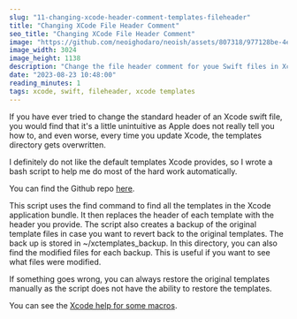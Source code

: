 ```yaml
---
slug: "11-changing-xcode-header-comment-templates-fileheader"
title: "Changing XCode File Header Comment"
seo_title: "Changing XCode File Header Comment"
image: "https://github.com/neoighodaro/neoish/assets/807318/977128be-4e40-4833-b3cf-1cd09c9b718a"
image_width: 3024
image_height: 1138
description: "Change the file header comment for youe Swift files in Xcode by customising the FILEHEADER"
date: "2023-08-23 10:48:00"
reading_minutes: 1
tags: xcode, swift, fileheader, xcode templates
---
```


If you have ever tried to change the standard header of an Xcode swift file, you would find that it's a little unintuitive as Apple does not really tell you how to, and even worse, every time you update Xcode, the templates directory gets overwritten.

I definitely do not like the default templates Xcode provides, so I wrote a bash script to help me do most of the hard work automatically.

You can find the Github repo [here](https://github.com/neoighodaro/xctemplates).

This script uses the find command to find all the templates in the Xcode application bundle. It then replaces the header of each template with the header you provide. The script also creates a backup of the original template files in case you want to revert back to the original templates. The back up is stored in ~/xctemplates_backup. In this directory, you can also find the modified files for each backup. This is useful if you want to see what files were modified.

If something goes wrong, you can always restore the original templates manually as the script does not have the ability to restore the templates.

You can see the [Xcode help for some macros](https://help.apple.com/xcode/mac/9.0/index.html?localePath=en.lproj#/dev7fe737ce0).
